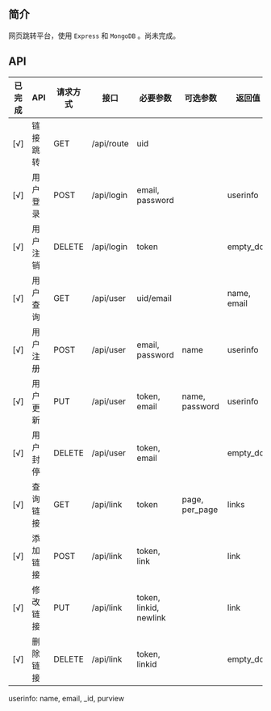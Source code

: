 
## 简介
网页跳转平台，使用 `Express` 和 `MongoDB` 。尚未完成。

## API
|已完成|API|请求方式|接口|必要参数|可选参数|返回值|所需权限|
|------|---|-------|----|-------|-------|------|------|
|[√]|链接跳转|GET|/api/route|uid| | |guest+|
|[√]|用户登录|POST|/api/login|email, password| |userinfo|guest|
|[√]|用户注销|DELETE|/api/login|token| |empty_doc|owner|
|[√]|用户查询|GET|/api/user|uid/email| |name, email|guest+|
|[√]|用户注册|POST|/api/user|email, password|name|userinfo|guest|
|[√]|用户更新|PUT|/api/user|token, email|name, password|userinfo|owner+|
|[√]|用户封停|DELETE|/api/user|token, email| |empty_doc|admin|
|[√]|查询链接|GET|/api/link|token|page, per_page|links|owner+|
|[√]|添加链接|POST|/api/link|token, link| |link|user+|
|[√]|修改链接|PUT|/api/link|token, linkid, newlink| |link|owner+|
|[√]|删除链接|DELETE|/api/link|token, linkid| |empty_doc|owner+|

userinfo: name, email, _id, purview
